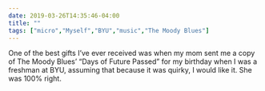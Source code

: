 ```yaml
---
date: 2019-03-26T14:35:46-04:00
title: ""
tags: ["micro","Myself","BYU","music","The Moody Blues"]
---
```

One of the best gifts I’ve ever received was when my mom sent me a copy of The Moody Blues’ “Days of Future Passed” for my birthday when I was a freshman at BYU, assuming that because it was quirky, I would like it. She was 100% right.
